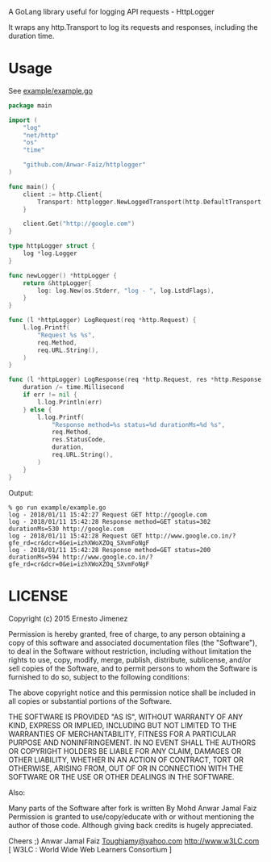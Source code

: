A GoLang library useful for logging API requests - HttpLogger

It wraps any http.Transport to log its requests and responses,
including the duration time.

# Usage

See [example/example.go](example/example.go)

```go
package main

import (
	"log"
	"net/http"
	"os"
	"time"

	"github.com/Anwar-Faiz/httplogger"
)

func main() {
	client := http.Client{
		Transport: httplogger.NewLoggedTransport(http.DefaultTransport, newLogger()),
	}

	client.Get("http://google.com")
}

type httpLogger struct {
	log *log.Logger
}

func newLogger() *httpLogger {
	return &httpLogger{
		log: log.New(os.Stderr, "log - ", log.LstdFlags),
	}
}

func (l *httpLogger) LogRequest(req *http.Request) {
	l.log.Printf(
		"Request %s %s",
		req.Method,
		req.URL.String(),
	)
}

func (l *httpLogger) LogResponse(req *http.Request, res *http.Response, err error, duration time.Duration) {
	duration /= time.Millisecond
	if err != nil {
		l.log.Println(err)
	} else {
		l.log.Printf(
			"Response method=%s status=%d durationMs=%d %s",
			req.Method,
			res.StatusCode,
			duration,
			req.URL.String(),
		)
	}
}
```

Output:

```
% go run example/example.go
log - 2018/01/11 15:42:27 Request GET http://google.com
log - 2018/01/11 15:42:28 Response method=GET status=302 durationMs=530 http://google.com
log - 2018/01/11 15:42:28 Request GET http://www.google.co.in/?gfe_rd=cr&dcr=0&ei=izhXWoXZOq_SXvmFoNgF
log - 2018/01/11 15:42:28 Response method=GET status=200 durationMs=594 http://www.google.co.in/?gfe_rd=cr&dcr=0&ei=izhXWoXZOq_SXvmFoNgF
```

# LICENSE

Copyright (c) 2015 Ernesto Jimenez

Permission is hereby granted, free of charge, to any person obtaining a copy of this software and associated documentation files (the "Software"), to deal in the Software without restriction, including without limitation the rights to use, copy, modify, merge, publish, distribute, sublicense, and/or sell copies of the Software, and to permit persons to whom the Software is furnished to do so, subject to the following conditions:

The above copyright notice and this permission notice shall be included in all copies or substantial portions of the Software.

THE SOFTWARE IS PROVIDED "AS IS", WITHOUT WARRANTY OF ANY KIND, EXPRESS OR IMPLIED, INCLUDING BUT NOT LIMITED TO THE WARRANTIES OF MERCHANTABILITY, FITNESS FOR A PARTICULAR PURPOSE AND NONINFRINGEMENT. IN NO EVENT SHALL THE AUTHORS OR COPYRIGHT HOLDERS BE LIABLE FOR ANY CLAIM, DAMAGES OR OTHER LIABILITY, WHETHER IN AN ACTION OF CONTRACT, TORT OR OTHERWISE, ARISING FROM, OUT OF OR IN CONNECTION WITH THE SOFTWARE OR THE USE OR OTHER DEALINGS IN THE SOFTWARE.

Also:

Many parts of the Software after fork is written By Mohd Anwar Jamal Faiz
Permission is granted to use/copy/educate with or without mentioning the author of those code. Although giving back credits is hugely appreciated. 

Cheers ;)
Anwar Jamal Faiz
Toughjamy@yahoo.com
http://www.w3LC.com  [ W3LC : World Wide Web Learners Consortium ]